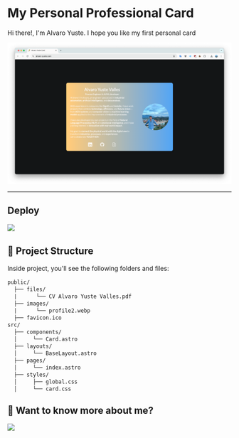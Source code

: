 # My Personal Professional Card 

Hi there!, I'm Alvaro Yuste. I hope you like my first personal card


![example page](pageexample.png)


<hr/>


## Deploy

[![](https://img.shields.io/badge/Netlify-00C7B7?style=for-the-badge&logo=netlify&logoColor=white)](https://alvaro-yuste.com)

## 🚀 Project Structure

Inside project, you'll see the following folders and files:

```text
public/
  ├── files/
  |      └── CV Alvaro Yuste Valles.pdf
  ├── images/
  |      └── profile2.webp
  ├── favicon.ico
src/
  ├── components/
  │     └── Card.astro
  ├── layouts/
  │     └── BaseLayout.astro
  ├── pages/
  │     └── index.astro
  ├── styles/
  │     ├── global.css
  │     └── card.css
```


## 👀 Want to know more about me?

[![](https://img.shields.io/badge/LinkedIn-0077B5?style=for-the-badge&logo=linkedin&logoColor=white)](https://www.linkedin.com/in/alvaro-yuste-valles)
